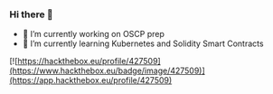 ### Hi there 👋

- 🔭 I’m currently working on OSCP prep
- 🌱 I’m currently learning Kubernetes and Solidity Smart Contracts

[![https://hackthebox.eu/profile/427509](https://www.hackthebox.eu/badge/image/427509)](https://app.hackthebox.eu/profile/427509)

